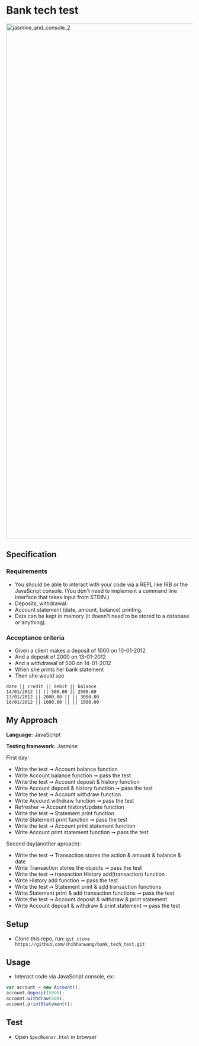 # Bank tech test
<img width="1390" alt="jasmine_and_console_2" src="https://user-images.githubusercontent.com/36331920/40375681-26b337a4-5de4-11e8-8748-36c51c3455d3.png">

## Specification

### Requirements
- You should be able to interact with your code via a REPL like IRB or the JavaScript console. (You don't need to implement a command line interface that takes input from STDIN.)
- Deposits, withdrawal.
- Account statement (date, amount, balance) printing.
- Data can be kept in memory (it doesn't need to be stored to a database or anything).

### Acceptance criteria

- Given a client makes a deposit of 1000 on 10-01-2012
- And a deposit of 2000 on 13-01-2012
- And a withdrawal of 500 on 14-01-2012
- When she prints her bank statement
- Then she would see
```
date || credit || debit || balance
14/01/2012 || || 500.00 || 2500.00
13/01/2012 || 2000.00 || || 3000.00
10/01/2012 || 1000.00 || || 1000.00
```

## My Approach

**Language:** JavaScript

**Testing framework:** Jasmine

First day:
- Write the test ➞ Account balance function
- Write Account balance function ➞ pass the test
- Write the test ➞ Account deposit & history function
- Write Account deposit & history function ➞ pass the test
- Write the test ➞ Account withdraw function
- Write Account withdraw function ➞ pass the test
- Refresher ➞ Account historyUpdate function
- Write the test ➞ Statement print function
- Write Statement print function ➞ pass the test
- Write the test ➞ Account print statement function
- Write Account print statement function ➞ pass the test

Second day(another aproach):
- Write the test ➞ Transaction stores the action & amount & balance & date
- Write Transaction stores the objects ➞ pass the test
- Write the test ➞ transaction History add(transaction) function
- Write  History add function ➞ pass the test
- Write the test ➞ Statement print & add transaction functions
- Write Statement print & add transaction functions ➞ pass the test
- Write the test ➞ Account deposit & withdraw & print statement
- Write Account deposit & withdraw & print statement ➞ pass the test
## Setup

- Clone this repo, run:
`git clone https://github.com/shihhanwang/bank_tech_test.git`

## Usage

- Interact code via JavaScript console, ex:
```javascript
var account = new Account();
account.deposit(5000);
account.withdraw(600);
account.printStatement();
```

## Test

- Open `SpecRunner.html` in browser

